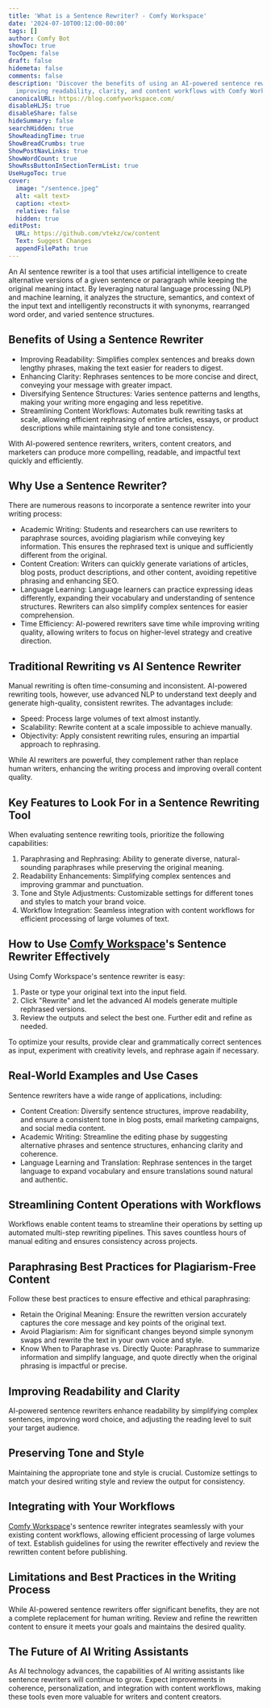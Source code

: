 ```yaml
---
title: 'What is a Sentence Rewriter? - Comfy Workspace'
date: '2024-07-10T00:12:00-00:00'
tags: []
author: Comfy Bot
showToc: true
TocOpen: false
draft: false
hidemeta: false
comments: false
description: 'Discover the benefits of using an AI-powered sentence rewriter for
  improving readability, clarity, and content workflows with Comfy Workspace.'
canonicalURL: https://blog.comfyworkspace.com/
disableHLJS: true
disableShare: false
hideSummary: false
searchHidden: true
ShowReadingTime: true
ShowBreadCrumbs: true
ShowPostNavLinks: true
ShowWordCount: true
ShowRssButtonInSectionTermList: true
UseHugoToc: true
cover:
  image: "/sentence.jpeg"
  alt: <alt text>
  caption: <text>
  relative: false
  hidden: true
editPost:
  URL: https://github.com/vtekz/cw/content
  Text: Suggest Changes
  appendFilePath: true
---
```


An AI sentence rewriter is a tool that uses artificial intelligence to create alternative versions of a given sentence or paragraph while keeping the original meaning intact. By leveraging natural language processing (NLP) and machine learning, it analyzes the structure, semantics, and context of the input text and intelligently reconstructs it with synonyms, rearranged word order, and varied sentence structures.

## Benefits of Using a Sentence Rewriter

- Improving Readability: Simplifies complex sentences and breaks down lengthy phrases, making the text easier for readers to digest.
- Enhancing Clarity: Rephrases sentences to be more concise and direct, conveying your message with greater impact.
- Diversifying Sentence Structures: Varies sentence patterns and lengths, making your writing more engaging and less repetitive.
- Streamlining Content Workflows: Automates bulk rewriting tasks at scale, allowing efficient rephrasing of entire articles, essays, or product descriptions while maintaining style and tone consistency.

With AI-powered sentence rewriters, writers, content creators, and marketers can produce more compelling, readable, and impactful text quickly and efficiently.

## Why Use a Sentence Rewriter?

There are numerous reasons to incorporate a sentence rewriter into your writing process:

- Academic Writing: Students and researchers can use rewriters to paraphrase sources, avoiding plagiarism while conveying key information. This ensures the rephrased text is unique and sufficiently different from the original.
- Content Creation: Writers can quickly generate variations of articles, blog posts, product descriptions, and other content, avoiding repetitive phrasing and enhancing SEO.
- Language Learning: Language learners can practice expressing ideas differently, expanding their vocabulary and understanding of sentence structures. Rewriters can also simplify complex sentences for easier comprehension.
- Time Efficiency: AI-powered rewriters save time while improving writing quality, allowing writers to focus on higher-level strategy and creative direction.

## Traditional Rewriting vs AI Sentence Rewriter

Manual rewriting is often time-consuming and inconsistent. AI-powered rewriting tools, however, use advanced NLP to understand text deeply and generate high-quality, consistent rewrites. The advantages include:

- Speed: Process large volumes of text almost instantly.
- Scalability: Rewrite content at a scale impossible to achieve manually.
- Objectivity: Apply consistent rewriting rules, ensuring an impartial approach to rephrasing.

While AI rewriters are powerful, they complement rather than replace human writers, enhancing the writing process and improving overall content quality.

## Key Features to Look For in a Sentence Rewriting Tool

When evaluating sentence rewriting tools, prioritize the following capabilities:

1. Paraphrasing and Rephrasing: Ability to generate diverse, natural-sounding paraphrases while preserving the original meaning.
2. Readability Enhancements: Simplifying complex sentences and improving grammar and punctuation.
3. Tone and Style Adjustments: Customizable settings for different tones and styles to match your brand voice.
4. Workflow Integration: Seamless integration with content workflows for efficient processing of large volumes of text.

## How to Use [Comfy Workspace](https://comfyworkspace.com/prices)'s Sentence Rewriter Effectively

Using Comfy Workspace's sentence rewriter is easy:

1. Paste or type your original text into the input field.
2. Click "Rewrite" and let the advanced AI models generate multiple rephrased versions.
3. Review the outputs and select the best one. Further edit and refine as needed.

To optimize your results, provide clear and grammatically correct sentences as input, experiment with creativity levels, and rephrase again if necessary.

## Real-World Examples and Use Cases

Sentence rewriters have a wide range of applications, including:

- Content Creation: Diversify sentence structures, improve readability, and ensure a consistent tone in blog posts, email marketing campaigns, and social media content.
- Academic Writing: Streamline the editing phase by suggesting alternative phrases and sentence structures, enhancing clarity and coherence.
- Language Learning and Translation: Rephrase sentences in the target language to expand vocabulary and ensure translations sound natural and authentic.

## Streamlining Content Operations with Workflows

Workflows enable content teams to streamline their operations by setting up automated multi-step rewriting pipelines. This saves countless hours of manual editing and ensures consistency across projects.

## Paraphrasing Best Practices for Plagiarism-Free Content

Follow these best practices to ensure effective and ethical paraphrasing:

- Retain the Original Meaning: Ensure the rewritten version accurately captures the core message and key points of the original text.
- Avoid Plagiarism: Aim for significant changes beyond simple synonym swaps and rewrite the text in your own voice and style.
- Know When to Paraphrase vs. Directly Quote: Paraphrase to summarize information and simplify language, and quote directly when the original phrasing is impactful or precise.

## Improving Readability and Clarity

AI-powered sentence rewriters enhance readability by simplifying complex sentences, improving word choice, and adjusting the reading level to suit your target audience.

## Preserving Tone and Style

Maintaining the appropriate tone and style is crucial. Customize settings to match your desired writing style and review the output for consistency.

## Integrating with Your Workflows

[Comfy Workspace](https://comfyworkspace.com/prices)'s sentence rewriter integrates seamlessly with your existing content workflows, allowing efficient processing of large volumes of text. Establish guidelines for using the rewriter effectively and review the rewritten content before publishing.

## Limitations and Best Practices in the Writing Process

While AI-powered sentence rewriters offer significant benefits, they are not a complete replacement for human writing. Review and refine the rewritten content to ensure it meets your goals and maintains the desired quality.

## The Future of AI Writing Assistants

As AI technology advances, the capabilities of AI writing assistants like sentence rewriters will continue to grow. Expect improvements in coherence, personalization, and integration with content workflows, making these tools even more valuable for writers and content creators.
